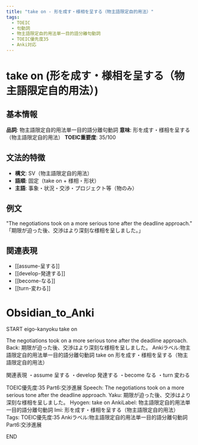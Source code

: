 ```yaml
---
title: "take on - 形を成す・様相を呈する（物主語限定自的用法）"
tags:
  - TOEIC
  - 句動詞
  - 物主語限定自的用法単一目的語分離句動詞
  - TOEIC優先度35
  - Anki対応
---
```


# take on (形を成す・様相を呈する（物主語限定自的用法）)

## 基本情報
**品詞**: 物主語限定自的用法単一目的語分離句動詞
**意味**: 形を成す・様相を呈する（物主語限定自的用法）
**TOEIC重要度**: 35/100

## 文法的特徴
- **構文**: SV（物主語限定自的用法）
- **語順**: 固定（take on + 様相・形状）
- **主語**: 事象・状況・交渉・プロジェクト等（物のみ）

## 例文
"The negotiations took on a more serious tone after the deadline approach."
「期限が迫った後、交渉はより深刻な様相を呈しました。」

## 関連表現
- [[assume-呈する]]
- [[develop-発達する]]
- [[become-なる]]
- [[turn-変わる]]

# Obsidian_to_Anki
START
eigo-kanyoku
take on

The negotiations took on a more serious tone after the deadline approach.
Back: 
期限が迫った後、交渉はより深刻な様相を呈しました。
Ankiラベル:物主語限定自的用法単一目的語分離句動詞
take on
形を成す・様相を呈する（物主語限定自的用法）

関連表現
・assume 呈する
・develop 発達する
・become なる
・turn 変わる

TOEIC優先度:35
Part6:交渉進展
Speech: The negotiations took on a more serious tone after the deadline approach.
Yaku: 期限が迫った後、交渉はより深刻な様相を呈しました。
Hyogen: take on
AnkiLabel: 物主語限定自的用法単一目的語分離句動詞
Imi: 形を成す・様相を呈する（物主語限定自的用法）
Tags: TOEIC優先度:35 Ankiラベル:物主語限定自的用法単一目的語分離句動詞 Part6:交渉進展
<!--ID: 1753076966706-->
END 